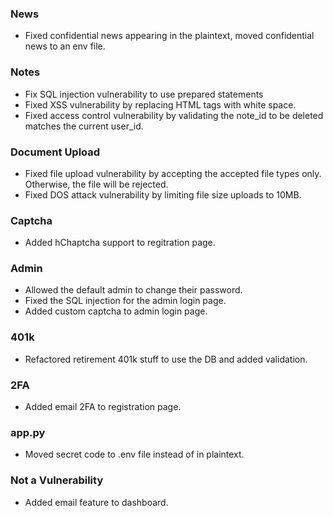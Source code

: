 ### News

- Fixed confidential news appearing in the plaintext, moved confidential news to an env file.

### Notes

- Fix SQL injection vulnerability to use prepared statements
- Fixed XSS vulnerability by replacing HTML tags with white space.
- Fixed access control vulnerability by validating the note_id to be deleted matches the current user_id.

### Document Upload

- Fixed file upload vulnerability by accepting the accepted file types only. Otherwise,
  the file will be rejected.
- Fixed DOS attack vulnerability by limiting file size uploads to 10MB.

### Captcha

- Added hChaptcha support to regitration page.

### Admin

- Allowed the default admin to change their password.
- Fixed the SQL injection for the admin login page.
- Added custom captcha to admin login page.

### 401k

- Refactored retirement 401k stuff to use the DB and added validation.

### 2FA

- Added email 2FA to registration page.

### app.py

- Moved secret code to .env file instead of in plaintext.

### Not a Vulnerability

- Added email feature to dashboard.
